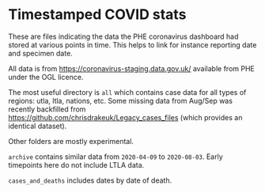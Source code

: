 # Timestamped COVID stats

These are files indicating the data the PHE coronavirus dashboard had stored at various points in time. This helps to link for instance reporting date and specimen date.

All data is from https://coronavirus-staging.data.gov.uk/ available from PHE under the OGL licence.

The most useful directory is `all` which contains case data for all types of regions: utla, ltla, nations, etc. Some missing data from Aug/Sep was recently backfilled from https://github.com/chrisdrakeuk/Legacy_cases_files (which provides an identical dataset).

Other folders are mostly experimental.

`archive` contains similar data from `2020-04-09` to `2020-08-03`. Early timepoints here do not include LTLA data.

`cases_and_deaths` includes dates by date of death.

